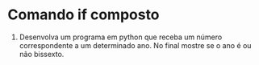 # Comando if composto

1. Desenvolva um programa em python que receba um número correspondente a um determinado ano. No final mostre se o ano é ou não bissexto.